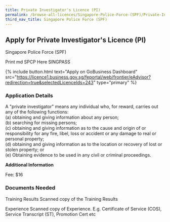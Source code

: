 ```yaml
---
title: Private Investigator's Licence (PI)
permalink: /browse-all-licences/Singapore-Police-Force-(SPF)/Private-Investigator's-Licence-(PI)
third_nav_title: Singapore Police Force (SPF)
---
```


## Apply for Private Investigator's Licence (PI)

Singapore Police Force (SPF)

Print md SPCP Here SINGPASS

{% include button.html text="Apply on GoBusiness Dashboard" src="https://licence1.business.gov.sg/feportal/web/frontier/eAdvisor?redirection=true&selectedLicenceIds=243" type="primary" %}

### Application Details

<p>A "private investigator" means any individual who, for reward, carries out any of the following functions:<br>(a) obtaining and giving information about any person;<br>(b) searching for missing persons;<br>(c) obtaining and giving information as to the cause and origin of or responsibility for any fire, libel, loss or accident or any damage to real or personal property;<br>(d) obtaining and giving information as to the location or recovery of lost or stolen property; or<br>(e) Obtaining evidence to be used in any civil or criminal proceedings.</p>

**Additional Information**

Fee: $16

### Documents Needed

Training Results
Scanned copy of the Training Results

Experience
Scanned copy of Experience.
E.g. Certificate of Service (COS), Service Transcript (ST), Promotion Cert etc

